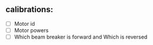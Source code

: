 calibrations:
----------------
- [ ] Motor id
- [ ] Motor powers
- [ ] Which beam breaker is forward and Which is reversed
